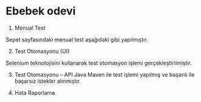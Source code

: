 # Ebebek odevi

1. Menual Test

Sepet sayfasındaki menual test aşağıdaki gibi yapılmıştır.


2. Test Otomasyonu (UI)

Selenium teknolojisini kullanarak test otomasyon işlemi gerçekleştirilmiştir.

3. Test Otomasyonu – API
Java Maven ile test işlemi yapılmış ve başarılı ile başarsız istekler alınmıştır.
   

4. Hata Raporlama 

